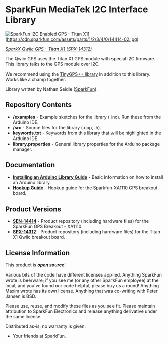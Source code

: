 SparkFun MediaTek I2C Interface Library
===========================================================

![SparkFun I2C Enabled GPS - Titan X1](https://cdn.sparkfun.com/assets/parts/1/2/3/4/0/14414-02.jpg)](https://cdn.sparkfun.com/assets/parts/1/2/3/4/0/14414-02.jpg)

[*SparkX Qwiic GPS - Titan X1 (SPX-14312)*](https://www.sparkfun.com/products/14312)

The Qwiic GPS uses the Titan X1 GPS module with special I2C firmware. This library talks to the GPS module over I2C.

We recommend using the [TinyGPS++ library](https://github.com/mikalhart/TinyGPSPlus) in addition to this library. Works like a champ together.

Library written by Nathan Seidle ([SparkFun](http://www.sparkfun.com)).

Repository Contents
-------------------

* **/examples** - Example sketches for the library (.ino). Run these from the Arduino IDE. 
* **/src** - Source files for the library (.cpp, .h).
* **keywords.txt** - Keywords from this library that will be highlighted in the Arduino IDE. 
* **library.properties** - General library properties for the Arduino package manager. 

Documentation
--------------

* **[Installing an Arduino Library Guide](https://learn.sparkfun.com/tutorials/installing-an-arduino-library)** - Basic information on how to install an Arduino library.
* **[Hookup Guide](https://learn.sparkfun.com/tutorials/sparkfun-gps-breakout---xa1110-qwiic-hookup-guide)** - Hookup guide for the Sparkfun XA1110 GPS breakout board.

Product Versions
----------------

* **[SEN-14414](https://github.com/sparkfun/SparkFun_GPS_Breakout_XA1110_Qwiic)** - Product repository (including hardware files) for the SparkFun GPS Breakout - XA1110.
* **[SPX-14312](https://github.com/sparkfunx/Qwiic_GPS-TitanX1)** - Product repository (including hardware files) for the Titan X1 Qwiic breakout board.

License Information
-------------------

This product is _**open source**_! 

Various bits of the code have different licenses applied. Anything SparkFun wrote is beerware; if you see me (or any other SparkFun employee) at the local, and you've found our code helpful, please buy us a round! Anything Maxim wrote has its own license. Anything that was co-writing with Peter Jansen is BSD.

Please use, reuse, and modify these files as you see fit. Please maintain attribution to SparkFun Electronics and release anything derivative under the same license.

Distributed as-is; no warranty is given.

- Your friends at SparkFun.
